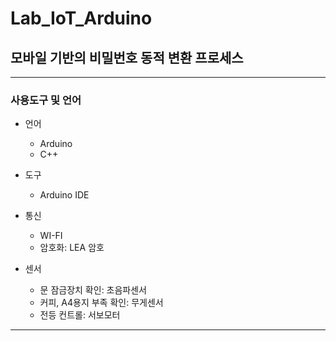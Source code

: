 # Lab_IoT_Arduino

## 모바일 기반의 비밀번호 동적 변환 프로세스
--------------------------------------------
### 사용도구 및 언어


* 언어

    * Arduino
    * C++

* 도구
    * Arduino IDE

* 통신
    * WI-FI
    * 암호화: LEA 암호
    
* 센서
    * 문 잠금장치 확인: 초음파센서 
    * 커피, A4용지 부족 확인: 무게센서
    * 전등 컨트롤: 서보모터
----------------------------------------------

